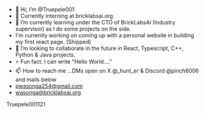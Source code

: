 - 👋 Hi; I’m @Truepele001
- 👀 Currently interning at bricklabsai.org
- 🌱 I’m currently learning under the CTO of BrickLabsAI (Industry supervisor) as I do some projects on the side. 
- I'm currently working on coming up with a personal website in building my first react page. (Shipped)
- 💞️ I’m looking to collaborate in the future in React, Typescript,  C++, Python & Java projects.
- ⚡ Fun fact: I can write "Hello World...."
- 📫 How to reach me ...DMs open on X @_hunt_er & Discord @pinch6006 and mails below
- pwasonga254@gmail.com
- wasonga@bricklabsai.org
  

Truepele001121

<!---
Truepele001/Truepele001 is a ✨ special ✨ repository because its `README.md` (this file) appears on your GitHub profile.
You can click the Preview link to take a look at your changes.
--->
